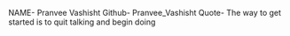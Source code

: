 NAME- Pranvee Vashisht
Github- Pranvee_Vashisht
Quote- The way to get started is to quit talking and begin doing